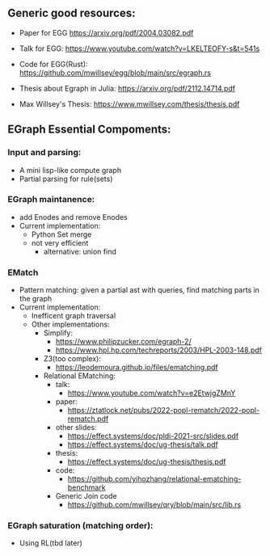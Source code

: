## Generic good resources:
- Paper for EGG https://arxiv.org/pdf/2004.03082.pdf
- Talk for EGG: https://www.youtube.com/watch?v=LKELTEOFY-s&t=541s
- Code for EGG(Rust): https://github.com/mwillsey/egg/blob/main/src/egraph.rs

- Thesis about Egraph in Julia: https://arxiv.org/pdf/2112.14714.pdf
- Max Willsey's Thesis: https://www.mwillsey.com/thesis/thesis.pdf


## EGraph Essential Compoments:
### Input and parsing:
- A mini lisp-like compute graph
- Partial parsing for rule(sets)

### EGraph maintanence:
- add Enodes and remove Enodes
- Current implementation:
    - Python Set merge
    - not very efficient
        - alternative: union find

### EMatch
- Pattern matching: given a partial ast with queries, find matching parts in the graph
- Current implementation: 
    - Inefficent graph traversal
    - Other implementations:
        - Simplify:
            - https://www.philipzucker.com/egraph-2/
            - https://www.hpl.hp.com/techreports/2003/HPL-2003-148.pdf 
        - Z3(too complex):
            - https://leodemoura.github.io/files/ematching.pdf
        - Relational EMatching:
            - talk:
                - https://www.youtube.com/watch?v=e2EtwjgZMnY
            - paper:
                - https://ztatlock.net/pubs/2022-popl-rematch/2022-popl-rematch.pdf
            - other slides:
                - https://effect.systems/doc/pldi-2021-src/slides.pdf
                - https://effect.systems/doc/ug-thesis/talk.pdf
            - thesis:
                - https://effect.systems/doc/ug-thesis/thesis.pdf
            - code:
                - https://github.com/yihozhang/relational-ematching-benchmark
            - Generic Join code
                - https://github.com/mwillsey/qry/blob/main/src/lib.rs


### EGraph saturation (matching order):
- Using RL(tbd later)
